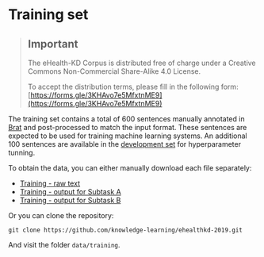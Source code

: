 # Training set

> ## Important
> The eHealth-KD Corpus is distributed free of charge under a Creative Commons Non-Commercial Share-Alike 4.0 License.
>
> To accept the distribution terms, please fill in the following form:
> [https://forms.gle/3KHAvo7e5MfxtnME9](https://forms.gle/3KHAvo7e5MfxtnME9)
>

The training set contains a total of 600 sentences manually annotated in [Brat](http://brat.nlplab.org/) and post-processed to match the input format.
These sentences are expected to be used for training machine learning systems.
An additional 100 sentences are available in the [development set](../development/Readme.md) for hyperparameter tunning.

To obtain the data, you can either manually download each file separately:

* [Training - raw text](https://raw.githubusercontent.com/knowledge-learning/ehealthkd-2019/master/data/training/input_training.txt)
* [Training - output for Subtask A](https://raw.githubusercontent.com/knowledge-learning/ehealthkd-2019/master/data/training/output_a_training.txt)
* [Training - output for Subtask B](https://raw.githubusercontent.com/knowledge-learning/ehealthkd-2019/master/data/training/output_b_training.txt)

Or you can clone the repository:

```
git clone https://github.com/knowledge-learning/ehealthkd-2019.git
```

And visit the folder `data/training`.
